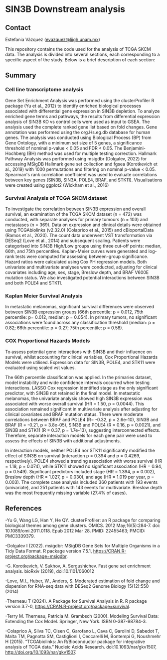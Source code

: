 # SIN3B Downstream analysis 

## Contact 
Estefania Vázquez (evazquez@liigh.unam.mx)

This repository contains the code used for the analysis of TCGA SKCM data. The analysis is divided into several sections, each corresponding to a specific aspect of the study. Below is a brief description of each section:

## Summary 

### Cell line transcriptome analysis

Gene Set Enrichment Analysis was performed using the clusterProfiler R package (Yu et al., 2012) to identify enriched biological processes associated with differential gene expression in SIN3B depletion. To analyze enriched gene terms and pathways, the results from differential expression analysis of SIN3B KO vs control cells were used as input to GSEA. The analysis used the complete ranked gene list based on fold changes. Gene annotation was performed using the org.Hs.eg.db database for human genes. The analysis was conducted using Biological Process (BP) from Gene Ontology, with a minimum set size of 5 genes, a significance threshold of nominal p-value < 0.05 and FDR < 0.05. The Benjamini-Hochberg (BH) method was used for multiple testing correction. Hallmark Pathway Analysis was performed using msigdbr (Dolgalev, 2022) for accessing MSigDB Hallmark gene set collection and fgsea (Korotkevich et al., 2019) with 1000 permutations and filtering on nominal p-value < 0.05.  Spearman's rank correlation coefficient was used to evaluate correlations between key genes (SIN3B, SIN3A, POLE4, BRAF, and STK11). Visualisations were created using ggplot2 (Wickham et al., 2016)


### Survival Analysis of TCGA SKCM dataset

To investigate the correlation between SIN3B expression and overall survival, an examination of the TCGA SKCM dataset (n = 472) was conducted, with separate analyses for primary tumours (n = 103) and metastases (n = 369). Data on expression and clinical details were obtained using TCGAbiolinks (v2.32.0) (Colaprico et al., 2015) and cBioportalData (Ramos et al., 2020). The count data underwent VST transformation via DESeq2 (Love et al., 2014) and subsequent scaling. Patients were categorised into SIN3B High/Low groups using three cut-off points: median, 66th, and 75th percentiles. Kaplan-Meier curves were generated and log-rank tests were computed for assessing between-group significance. Hazard ratios were calculated using Cox PH regression models. Both univariate and multivariate analyses were conducted, adjusting for clinical covariates including age, sex, stage, Breslow depth, and BRAF V600E mutation status.  We also investigated potential interactions between SIN3B and both POLE4 and STK11.

### Kaplan Meier Survival Analysis

In metastatic melanomas, significant survival differences were observed between SIN3B expression groups (66th percentile: p = 0.012, 75th percentile: p= 0.012, median: p = 0.054). In primary tumors, no significant associations were found across any classification threshold (median: p = 0.82; 66th percentile: p = 0.27; 75th percentile: p = 0.58).

### COX Proportional Hazards Models

To assess potential gene interactions with SIN3B and their influence on survival, whilst accounting for clinical variables, Cox Proportional Hazards Models were utilised. Expression data for SIN3B, POLE4, and STK11 were evaluated using scaled vst values. 

The 66th percentile classification was applied. In the primaries dataset, model instability and wide confidence intervals occurred when testing interactions. LASSO Cox regression identified stage as the only significant predictor, with SIN3B not retained in the final model. In metastatic melanomas, the univariate analysis showed high SIN3B expression was associated with worse overall survival (HR = 1.50, p = 0.0044). This association remained significant in multivariate analysis after adjusting for clinical covariates and BRAF mutation status. There were moderate correlations between BRAF and POLE4 (R= -0.32, p = 2.6e-10), SIN3B and BRAF (R = -0.21, p = 3.8e-05), SIN3B and POLE4 (R = 0.16, p = 0.0021), and SIN3B and STK11 (R = 0.37, p = 1.7e-13), suggesting interconnected effects. Therefore, separate interaction models for each gene pair were used to assess the effects of SIN3B with additional adjustments. 

In interaction models, neither POLE4 nor STK11 significantly modified the effect of SIN3B on survival (interaction p = 0.394 and p = 0.4269, respectively). POLE4 showed a trending association with worse survival (HR = 1.18, p = 0.074), while STK11 showed no significant association (HR = 0.94, p = 0.549). Significant predictors included stage (HR = 1.394, p = 0.002), Breslow depth (HR = 1.027, p = 0.030), and age (HR = 1.019 per year, p = 0.003). The complete case analysis included 360 patients with 193 events (univariate), and 251 patients with 143 events for multivariate. Breslow depth was the most frequently missing variable (27.4% of cases).




## References

-Yu G, Wang LG, Han Y, He QY. clusterProfiler: an R package for comparing biological themes among gene clusters. OMICS. 2012 May;16(5):284-7. doi: 10.1089/omi.2011.0118. Epub 2012 Mar 28. PMID: 22455463; PMCID: PMC3339379.

-Dolgalev I (2022). msigdbr: MSigDB Gene Sets for Multiple Organisms in a Tidy Data Format. R package version 7.5.1, https://CRAN.R-project.org/package=msigdbr.

-G. Korotkevich, V. Sukhov, A. Sergushichev. Fast gene set enrichment analysis. bioRxiv (2019), doi:10.1101/060012

-Love, M.I., Huber, W., Anders, S. Moderated estimation of fold change and dispersion for RNA-seq data with DESeq2 Genome Biology 15(12):550 (2014)

-Therneau T (2024). A Package for Survival Analysis in R. R package version 3.7-0, https://CRAN.R-project.org/package=survival.

-Terry M. Therneau, Patricia M. Grambsch (2000). Modeling Survival Data: Extending the Cox Model. Springer, New York. ISBN 0-387-98784-3.

-Colaprico A, Silva TC, Olsen C, Garofano L, Cava C, Garolini D, Sabedot T, Malta TM, Pagnotta SM, Castiglioni I, Ceccarelli M, Bontempi G, Noushmehr H (2015). “TCGAbiolinks: An R/Bioconductor package for integrative analysis of TCGA data.” Nucleic Acids Research. doi:10.1093/nar/gkv1507, http://doi.org/10.1093/nar/gkv1507.
